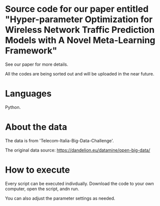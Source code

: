 # Source code for our paper entitled "Hyper-parameter Optimization for Wireless Network Traffic Prediction Models with A Novel Meta-Learning Framework"
See our paper for more details.

All the codes are being sorted out and will be uploaded in the near future.

# Languages
Python.

# About the data
The data is from 'Telecom-Italia-Big-Data-Challenge'.

The original data source: https://dandelion.eu/datamine/open-big-data/

# How to execute
Every script can be executed indivdually. Download the code to your own computer, open the script, andn run.

You can also adjust the parameter settings as needed.
